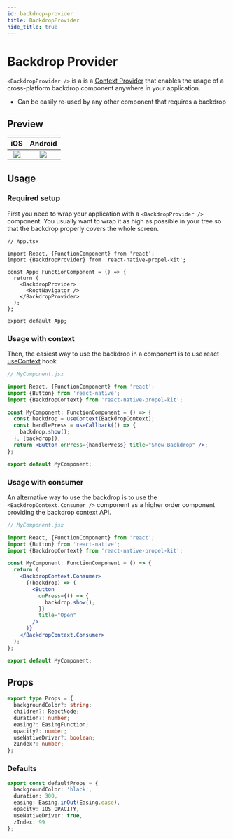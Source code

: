 ```yaml
---
id: backdrop-provider
title: BackdropProvider
hide_title: true
---
```


# Backdrop Provider

`<BackdropProvider />` is a is a <a href="https://reactjs.org/docs/context.html#contextprovider" target="_blank">Context Provider</a> that enables the usage of a cross-platform backdrop component anywhere in your application.

- Can be easily re-used by any other component that requires a backdrop

## Preview

|                 iOS                  |               Android                |
| :----------------------------------: | :----------------------------------: |
| ![](https://i.imgur.com/DMgwbDP.gif) | ![](https://i.imgur.com/kYhoTsr.gif) |

## Usage

### Required setup

First you need to wrap your application with a `<BackdropProvider />` component. You usually want to wrap it as high as possible in your tree so that the backdrop properly covers the whole screen.

```tsx
// App.tsx

import React, {FunctionComponent} from 'react';
import {BackdropProvider} from 'react-native-propel-kit';

const App: FunctionComponent = () => {
  return (
    <BackdropProvider>
      <RootNavigator />
    </BackdropProvider>
  );
};

export default App;
```

### Usage with context

Then, the easiest way to use the backdrop in a component is to use react [useContext](https://reactjs.org/docs/hooks-reference.html#usecontext) hook

```jsx
// MyComponent.jsx

import React, {FunctionComponent} from 'react';
import {Button} from 'react-native';
import {BackdropContext} from 'react-native-propel-kit';

const MyComponent: FunctionComponent = () => {
  const backdrop = useContext(BackdropContext);
  const handlePress = useCallback(() => {
    backdrop.show();
  }, [backdrop]);
  return <Button onPress={handlePress} title="Show Backdrop" />;
};

export default MyComponent;
```

### Usage with consumer

An alternative way to use the backdrop is to use the `<BackdropContext.Consumer />` component as a higher order component providing the backdrop context API.

```jsx
// MyComponent.jsx

import React, {FunctionComponent} from 'react';
import {Button} from 'react-native';
import {BackdropContext} from 'react-native-propel-kit';

const MyComponent: FunctionComponent = () => {
  return (
    <BackdropContext.Consumer>
      {(backdrop) => (
        <Button
          onPress={() => {
            backdrop.show();
          }}
          title="Open"
        />
      )}
    </BackdropContext.Consumer>
  );
};

export default MyComponent;
```

## Props

```ts
export type Props = {
  backgroundColor?: string;
  children?: ReactNode;
  duration?: number;
  easing?: EasingFunction;
  opacity?: number;
  useNativeDriver?: boolean;
  zIndex?: number;
};
```

### Defaults

```ts
export const defaultProps = {
  backgroundColor: 'black',
  duration: 300,
  easing: Easing.inOut(Easing.ease),
  opacity: IOS_OPACITY,
  useNativeDriver: true,
  zIndex: 99
};
```
